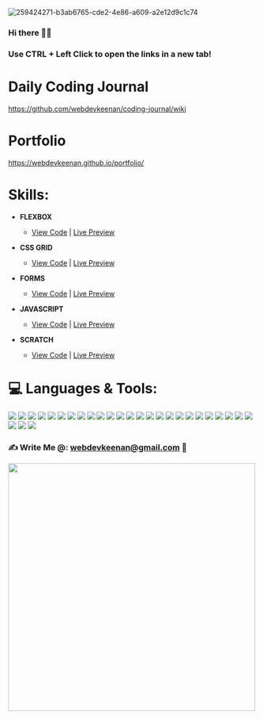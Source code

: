 <!-- ![Screenshot from 2023-07-29 21-47-59](https://github.com/webdevkeenan/webdevkeenan/assets/42125735/b3ab6765-cde2-4e86-a609-a2e12d9c1c74) -->
![259424271-b3ab6765-cde2-4e86-a609-a2e12d9c1c74](https://github.com/webdevkeenan/webdevkeenan/assets/42125735/64174bf4-a7c6-4cb2-b829-6dc004bc4dd2)


 ### Hi there 👋😁 <br>
 ### Use CTRL + Left Click to open the links in a new tab!


# Daily Coding Journal
https://github.com/webdevkeenan/coding-journal/wiki

# Portfolio
https://webdevkeenan.github.io/portfolio/
<!-- https://webdevkeenan.netlify.app/ *[Not Final]* -->


# Skills:
+ **FLEXBOX**
    + [View Code](https://github.com/webdevkeenan/landing_page/) | [Live Preview](https://webdevkeenan.github.io/landing_page/)

+ **CSS GRID** 
    
    + [View Code](https://github.com/webdevkeenan/product_landing-page) | [Live Preview](https://webdevkeenan.github.io/product_landing-page/)

+ **FORMS**
    + [View Code](https://github.com/webdevkeenan/survey_form) | [Live Preview](https://webdevkeenan.github.io/survey_form/)

+ **JAVASCRIPT**
    + [View Code](https://github.com/webdevkeenan/rockPaperScissors_Game) | [Live Preview](https://webdevkeenan.github.io/rockPaperScissors_Game/)

+ **SCRATCH**
    + [View Code](https://scratch.mit.edu/projects/885358493/editor/) | [Live Preview](https://scratch.mit.edu/projects/885358493/)

# 💻 Languages & Tools:
<!-- ![HTML5](https://img.shields.io/badge/html5-%23E34F26.svg?style=for-the-badge&logo=html5&logoColor=white) ![CSS3](https://img.shields.io/badge/css3-%231572B6.svg?style=for-the-badge&logo=css3&logoColor=white) ![JavaScript](https://img.shields.io/badge/javascript-%23323330.svg?style=for-the-badge&logo=javascript&logoColor=%23F7DF1E) ![Bootstrap](https://img.shields.io/badge/bootstrap-%23563D7C.svg?style=for-the-badge&logo=bootstrap&logoColor=white) ![LINUX](https://img.shields.io/badge/Linux-FCC624?style=for-the-badge&logo=linux&logoColor=black) -->

<p align="left">
<img src="https://img.shields.io/badge/html5-%23E34F26.svg?style=for-the-badge&logo=html5&logoColor=white">
<img src="https://img.shields.io/badge/css3-%231572B6.svg?style=for-the-badge&logo=css3&logoColor=white">
<img src="https://img.shields.io/badge/javascript-%23323330.svg?style=for-the-badge&logo=javascript&logoColor=%23F7DF1E">
<img src="https://img.shields.io/badge/c-%2300599C.svg?style=for-the-badge&logo=c&logoColor=white"> 
<img src="https://img.shields.io/badge/markdown-%23000000.svg?style=for-the-badge&logo=markdown&logoColor=white">
<img src="https://img.shields.io/badge/python-3670A0?style=for-the-badge&logo=python&logoColor=ffdd54">
<img src="https://img.shields.io/badge/Visual%20Studio%20Code-0078d7.svg?style=for-the-badge&logo=visual-studio-code&logoColor=white">
<img src="https://img.shields.io/badge/git-%23F05033.svg?style=for-the-badge&logo=git&logoColor=white">
<img src="https://img.shields.io/badge/github-%23121011.svg?style=for-the-badge&logo=github&logoColor=white">
<img src="https://img.shields.io/badge/Gimp-657D8B?style=for-the-badge&logo=gimp&logoColor=FFFFFF">
<img src="https://img.shields.io/badge/bootstrap-%23563D7C.svg?style=for-the-badge&logo=bootstrap&logoColor=white">
<img src="https://img.shields.io/badge/Linux-FCC624?style=for-the-badge&logo=linux&logoColor=black">
<img src="https://img.shields.io/badge/Audacity-0000CC?style=for-the-badge&logo=audacity&logoColor=white">
<!-- <img src="https://img.shields.io/badge/node.js-6DA55F?style=for-the-badge&logo=node.js&logoColor=white"> -->
<!-- <img src="https://img.shields.io/badge/flask-%23000.svg?style=for-the-badge&logo=flask&logoColor=white"> -->
<img src="https://img.shields.io/badge/Pop!_OS-48B9C7?style=for-the-badge&logo=Pop!_OS&logoColor=white">
<img src="https://img.shields.io/badge/netlify-%23000000.svg?style=for-the-badge&logo=netlify&logoColor=#00C7B7">
<img src="https://img.shields.io/badge/-Stackoverflow-FE7A16?style=for-the-badge&logo=stack-overflow&logoColor=white">
<img src="https://img.shields.io/badge/edX-%2302262B.svg?style=for-the-badge&logo=edX&logoColor=white">
<img src="https://img.shields.io/badge/Coursera-%230056D2.svg?style=for-the-badge&logo=Coursera&logoColor=white">
<img src="https://img.shields.io/badge/Freecodecamp-%23123.svg?style=for-the-badge&logo=freecodecamp&logoColor=green">
<img src="https://img.shields.io/badge/Udemy-A435F0?style=for-the-badge&logo=Udemy&logoColor=white">
<img src="https://img.shields.io/badge/YouTube-%23FF0000.svg?style=for-the-badge&logo=YouTube&logoColor=white">
<img src="https://img.shields.io/badge/MDN_Web_Docs-black?style=for-the-badge&logo=mdnwebdocs&logoColor=white">
<img src="https://img.shields.io/badge/Discord-%235865F2.svg?style=for-the-badge&logo=discord&logoColor=white">
<img src="https://img.shields.io/badge/Zoom-2D8CFF?style=for-the-badge&logo=zoom&logoColor=white">
<img src="https://img.shields.io/badge/Google%20Meet-00897B?style=for-the-badge&logo=google-meet&logoColor=white">
<img src="https://img.shields.io/badge/-RaspberryPi-C51A4A?style=for-the-badge&logo=Raspberry-Pi">
<img src="https://img.shields.io/badge/Hashnode-2962FF?style=for-the-badge&logo=hashnode&logoColor=white">
<img src="https://img.shields.io/badge/.NET-5C2D91?style=for-the-badge&logo=.net&logoColor=white">
</p>

 ### ✍️ Write Me @: webdevkeenan@gmail.com 📧 

<!-- ![galaxy-cat](https://github.com/webdevkeenan/webdevkeenan/assets/42125735/8aa87390-0a2c-4817-89a2-7afa5bd18752) -->
<!-- <img src="https://github.com/webdevkeenan/webdevkeenan/assets/42125735/8aa87390-0a2c-4817-89a2-7afa5bd18752" width="500" /> -->

[<img src="https://github.com/webdevkeenan/webdevkeenan/assets/42125735/dd9d26fe-524a-402e-8369-5c2cf4ffab84" width="500"/>](onlywayisup.png)
<!-- ![nick-fewings-HU-xiyQ-4Oo-unsplash](https://github.com/webdevkeenan/webdevkeenan/assets/42125735/dd9d26fe-524a-402e-8369-5c2cf4ffab84){width: 400px;} -->

<!--
### ✍️ Random Dev Quote
![](https://quotes-github-readme.vercel.app/api?type=horizontal&theme=radical)
-->

<!--
**webdevkeenan/webdevkeenan** is a ✨ _special_ ✨ repository because its `README.md` (this file) appears on your GitHub profile.

Here are some ideas to get you started:

- 🔭 I’m currently working on ...
- 🌱 I’m currently learning ...
- 👯 I’m looking to collaborate on ...
- 🤔 I’m looking for help with ...
- 💬 Ask me about ...
- 📫 How to reach me: ...
- 😄 Pronouns: ...
- ⚡ Fun fact: ...
-->
